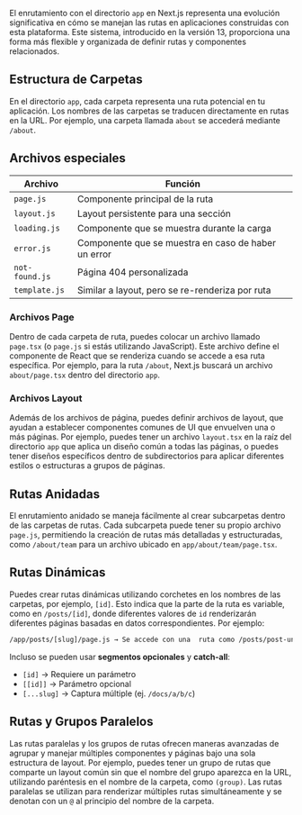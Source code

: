 El enrutamiento con el directorio `app` en Next.js representa una evolución significativa en cómo se manejan las rutas en aplicaciones construidas con esta plataforma. Este sistema, introducido en la versión 13, proporciona una forma más flexible y organizada de definir rutas y componentes relacionados.
## Estructura de Carpetas

En el directorio `app`, cada carpeta representa una ruta potencial en tu aplicación. Los nombres de las carpetas se traducen directamente en rutas en la URL. Por ejemplo, una carpeta llamada `about` se accederá mediante `/about`.

## Archivos especiales

| Archivo        | Función                                             |
| -------------- | --------------------------------------------------- |
| `page.js`      | Componente principal de la ruta                     |
| `layout.js`    | Layout persistente para una sección                 |
| `loading.js`   | Componente que se muestra durante la carga          |
| `error.js`     | Componente que se muestra en caso de haber un error |
| `not-found.js` | Página 404 personalizada                            |
| `template.js`  | Similar a layout, pero se re-renderiza por ruta     |
### Archivos Page

Dentro de cada carpeta de ruta, puedes colocar un archivo llamado `page.tsx` (o `page.js` si estás utilizando JavaScript). Este archivo define el componente de React que se renderiza cuando se accede a esa ruta específica. Por ejemplo, para la ruta `/about`, Next.js buscará un archivo `about/page.tsx` dentro del directorio `app`.

### Archivos Layout

Además de los archivos de página, puedes definir archivos de layout, que ayudan a establecer componentes comunes de UI que envuelven una o más páginas. Por ejemplo, puedes tener un archivo `layout.tsx` en la raíz del directorio `app` que aplica un diseño común a todas las páginas, o puedes tener diseños específicos dentro de subdirectorios para aplicar diferentes estilos o estructuras a grupos de páginas.

## Rutas Anidadas

El enrutamiento anidado se maneja fácilmente al crear subcarpetas dentro de las carpetas de rutas. Cada subcarpeta puede tener su propio archivo `page.js`, permitiendo la creación de rutas más detalladas y estructuradas, como `/about/team` para un archivo ubicado en `app/about/team/page.tsx`.

## Rutas Dinámicas

Puedes crear rutas dinámicas utilizando corchetes en los nombres de las carpetas, por ejemplo, `[id]`. Esto indica que la parte de la ruta es variable, como en `/posts/[id]`, donde diferentes valores de `id` renderizarán diferentes páginas basadas en datos correspondientes.
Por ejemplo:
```bash
/app/posts/[slug]/page.js → Se accede con una  ruta como /posts/post-uno
```
Incluso se pueden usar **segmentos opcionales** y **catch-all**:

- `[id]` → Requiere un parámetro
- `[[id]]` → Parámetro opcional
- `[...slug]` → Captura múltiple (ej. `/docs/a/b/c`)

## Rutas y Grupos Paralelos

Las rutas paralelas y los grupos de rutas ofrecen maneras avanzadas de agrupar y manejar múltiples componentes y páginas bajo una sola estructura de layout. Por ejemplo, puedes tener un grupo de rutas que comparte un layout común sin que el nombre del grupo aparezca en la URL, utilizando paréntesis en el nombre de la carpeta, como `(group)`. 
Las rutas paralelas se utilizan para renderizar múltiples rutas simultáneamente y se denotan con un `@` al principio del nombre de la carpeta.


